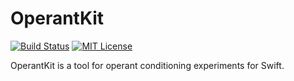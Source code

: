 # OperantKit

[![Build Status](https://travis-ci.com/YutoMizutani/OperantKit.svg?branch=master)](https://travis-ci.com/YutoMizutani/OperantKit)
[![MIT License](http://img.shields.io/badge/license-MIT-blue.svg?style=flat)](https://github.com/YutoMizutani/OperantKit/blob/master/LICENSE)


OperantKit is a tool for operant conditioning experiments for Swift.

